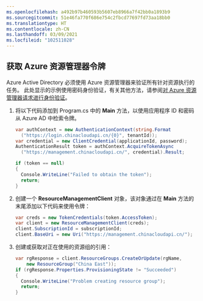 ```yaml
---
ms.openlocfilehash: a492b97b460593b5607eb8966a7f42bb0a1893b9
ms.sourcegitcommit: 51e46fa770f686e754c2fbcd77697fd73aa18bb0
ms.translationtype: HT
ms.contentlocale: zh-CN
ms.lasthandoff: 03/09/2021
ms.locfileid: "102511028"
---
```

## <a name="obtain-an-azure-resource-manager-token"></a>获取 Azure 资源管理器令牌
Azure Active Directory 必须使用 Azure 资源管理器来验证所有针对资源执行的任务。 此处显示的示例使用密码身份验证，有关其他方法，请参阅[对 Azure 资源管理器请求进行身份验证][lnk-authenticate-arm]。

1. 将以下代码添加到 Program.cs 中的 **Main** 方法，以使用应用程序 ID 和密码从 Azure AD 中检索令牌。
   
    ```csharp
    var authContext = new AuthenticationContext(string.Format  
      ("https://login.chinacloudapi.cn/{0}", tenantId));
    var credential = new ClientCredential(applicationId, password);
    AuthenticationResult token = authContext.AcquireTokenAsync
      ("https://management.chinacloudapi.cn/", credential).Result;

    if (token == null)
    {
      Console.WriteLine("Failed to obtain the token");
      return;
    }
    ```

2. 创建一个 **ResourceManagementClient** 对象，该对象通过在 **Main** 方法的末尾添加以下代码来使用令牌：
   
    ```csharp
    var creds = new TokenCredentials(token.AccessToken);
    var client = new ResourceManagementClient(creds);
    client.SubscriptionId = subscriptionId;
    client.BaseUri = new Uri("https://management.chinacloudapi.cn/");
    ```

3. 创建或获取对正在使用的资源组的引用：
   
    ```csharp
    var rgResponse = client.ResourceGroups.CreateOrUpdate(rgName,
        new ResourceGroup("China East"));
    if (rgResponse.Properties.ProvisioningState != "Succeeded")
    {
      Console.WriteLine("Problem creating resource group");
      return;
    }
    ```

[lnk-authenticate-arm]: https://msdn.microsoft.com/zh-cn/library/azure/dn790557.aspx